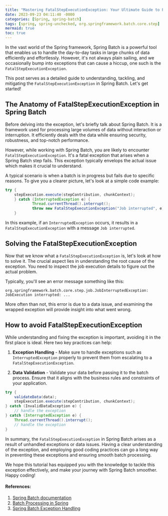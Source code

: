 ```yaml
---
title: "Mastering FatalStepExecutionException: Your Ultimate Guide to Problem Solving in Spring Batch "
date: 2023-09-23 04:11:40 -0000
categories: [Spring, spring-batch]
tags: [spring, spring-unchecked, org.springframework.batch.core.step]
mermaid: true
toc: true
---
```



In the vast world of the Spring framework, Spring Batch is a powerful tool that enables us to handle the day-to-day tasks in large chunks of data efficiently and effortlessly. However, it's not always plain sailing, and we occasionally bump into exceptions that can cause a hiccup, one such is the `FatalStepExecutionException`.

This post serves as a detailed guide to understanding, tackling, and mitigating the `FatalStepExecutionException` in Spring Batch. Let's get started!

## The Anatomy of FatalStepExecutionException in Spring Batch

Before delving into the exception, let's briefly talk about Spring Batch. It is a framework used for processing large volumes of data without interaction or interruption. It efficiently deals with the data while ensuring security, robustness, and top-notch performance. 

However, while working with Spring Batch, you are likely to encounter `FatalStepExecutionException`. It's a fatal exception that arises when a Spring Batch step fails. This exception typically envelops the actual issue which makes it crucial to understand.

A typical scenario is when a batch is in progress but fails due to specific reasons. To give you a clearer picture, let's look at a simple code example:

```java
try {
    stepExecution.execute(stepContribution, chunkContext);
    } catch (InterruptedException e) {
            Thread.currentThread().interrupt();
            throw new FatalStepExecutionException("Job interrupted", e);
    }
```

In this example, if an `InterruptedException` occurs, it results in a `FatalStepExecutionException` with a message `Job interrupted`.

## Solving the FatalStepExecutionException

Now that we know what a `FatalStepExecutionException` is, let's look at how to solve it. The crucial aspect lies in understanding the root cause of the exception. You need to inspect the job execution details to figure out the actual problem.

Typically, you'll see an error message something like this:

```plaintext
org.springframework.batch.core.step.job.JobInterruptedException: JobExecution interrupted: ...
```

More often than not, this error is due to a data issue, and examining the wrapped exception will provide insight into what went wrong. 

## How to avoid FatalStepExecutionException

While understanding and fixing the exception is important, avoiding it in the first place is ideal. Here two key practices can help:

1. **Exception Handling** - Make sure to handle exceptions such as `InterruptedException` properly to prevent them from escalating to a `FatalStepExecutionException`.
   
2. **Data Validation** - Validate your data before passing it to the batch process. Ensure that it aligns with the business rules and constraints of your application.

```java
try {
    validateData(data);
    stepExecution.execute(stepContribution, chunkContext);
} catch (InvalidDataException e) {
    // handle the exception
} catch (InterruptedException e) {
    Thread.currentThread().interrupt();
    // handle the exception
}
 ```

In summary, the `FatalStepExecutionException` in Spring Batch arises as a result of unhandled exceptions or data issues. Having a clear understanding of the exception, and employing good coding practices can go a long way in preventing these exceptions and ensuring smooth batch processing.

We hope this tutorial has equipped you with the knowledge to tackle this exception effectively, and make your journey with Spring Batch smoother. Happy coding!

#### References:

1. [Spring Batch documentation](https://docs.spring.io/spring-batch/docs/current/reference/html/index-single.html)
2. [Batch Processing in Spring](https://www.baeldung.com/spring-batch)
3. [Spring Batch Exception Handling](https://mdeinum.wordpress.com/2013/03/18/spring-batch-and-exception-handling/)